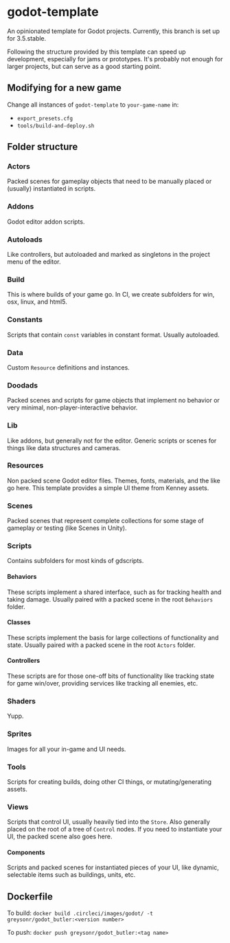 # godot-template

An opinionated template for Godot projects. Currently, this branch is set up for 3.5.stable.

Following the structure provided by this template can speed up development, especially for jams or prototypes. It's probably not enough for larger projects, but can serve as a good starting point.

## Modifying for a new game

Change all instances of `godot-template` to `your-game-name` in:
- `export_presets.cfg`
- `tools/build-and-deploy.sh`

## Folder structure

### Actors

Packed scenes for gameplay objects that need to be manually placed or (usually) instantiated in scripts.

### Addons

Godot editor addon scripts.

### Autoloads

Like controllers, but autoloaded and marked as singletons in the project menu of the editor.

### Build

This is where builds of your game go. In CI, we create subfolders for win, osx, linux, and html5.

### Constants

Scripts that contain `const` variables in constant format. Usually autoloaded.

### Data

Custom `Resource` definitions and instances.

### Doodads

Packed scenes and scripts for game objects that implement no behavior or very minimal, non-player-interactive behavior.

### Lib

Like addons, but generally not for the editor. Generic scripts or scenes for things like data structures and cameras.

### Resources

Non packed scene Godot editor files. Themes, fonts, materials, and the like go here. This template provides a simple UI theme from Kenney assets.

### Scenes

Packed scenes that represent complete collections for some stage of gameplay or testing (like Scenes in Unity).

### Scripts

Contains subfolders for most kinds of gdscripts.

#### Behaviors

These scripts implement a shared interface, such as for tracking health and taking damage. Usually paired with a packed scene in the root `Behaviors` folder.

#### Classes

These scripts implement the basis for large collections of functionality and state. Usually paired with a packed scene in the root `Actors` folder.

#### Controllers

These scripts are for those one-off bits of functionality like tracking state for game win/over, providing services like tracking all enemies, etc.

### Shaders

Yupp.

### Sprites

Images for all your in-game and UI needs.

### Tools

Scripts for creating builds, doing other CI things, or mutating/generating assets.

### Views

Scripts that control UI, usually heavily tied into the `Store`. Also generally placed on the root of a tree of `Control` nodes. If you need to instantiate your UI, the packed scene also goes here.

#### Components

Scripts and packed scenes for instantiated pieces of your UI, like dynamic, selectable items such as buildings, units, etc.

## Dockerfile

To build:
`docker build .circleci/images/godot/ -t greysonr/godot_butler:<version number>`

To push:
`docker push greysonr/godot_butler:<tag name>`
